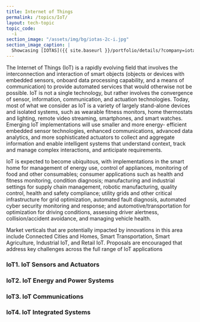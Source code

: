 ```yaml
---
title: Internet of Things
permalink: /topics/IoT/
layout: tech-topic
topic_code: 
  -i
section_image: "/assets/img/bg/iotas-2c-i.jpg"
section_image_caption: |
  Showcasing [IOTAS]({{ site.baseurl }}/portfolio/details/?company=iotas-inc#iotas-inc)'s' Home app, featuring a unique floor plan view and Smart Stories™.
---
```


The Internet of Things (IoT) is a rapidly evolving field that involves the interconnection and interaction of smart objects (objects or devices with embedded sensors, onboard data processing capability, and a means of communication) to provide automated services that would otherwise not be possible. IoT is not a single technology, but rather involves the convergence of sensor, information, communication, and actuation technologies. Today, most of what we consider as IoT is a variety of largely stand-alone devices and isolated systems, such as wearable fitness monitors, home thermostats and lighting, remote video streaming, smartphones, and smart watches. Emerging IoT implementations will use smaller and more energy- efficient embedded sensor technologies, enhanced communications, advanced data analytics, and more sophisticated actuators to collect and aggregate information and enable intelligent systems that understand context, track and manage complex interactions, and anticipate requirements. 

IoT is expected to become ubiquitous, with implementations in the smart home for management of energy use, control of appliances, monitoring of food and other consumables; consumer applications such as health and fitness monitoring, condition diagnosis; manufacturing and industrial settings for supply chain management, robotic manufacturing, quality control, health and safety compliance; utility grids and other critical infrastructure for grid optimization, automated fault diagnosis, automated cyber security monitoring and response; and automotive/transportation for optimization for driving conditions, assessing driver alertness, collision/accident avoidance, and managing vehicle health. 

Market verticals that are potentially impacted by innovations in this area include Connected Cities and Homes, Smart Transportation, Smart Agriculture, Industrial IoT, and Retail IoT. Proposals are encouraged that address key challenges across the full range of IoT applications 

### IoT1. IoT Sensors and Actuators 

### IoT2. IoT Energy and Power Systems 

### IoT3. IoT Communications 

### IoT4. IoT Integrated Systems 
